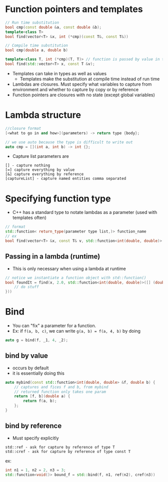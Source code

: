# Function pointers and templates
```c++
// Run time substitution
bool cmp(const double &a, const double &b);
template<class T>
bool find(vector<T> &x, int (*cmp)(const T&, const T&))

// Compile time substitution
bool cmp(double a, double b)

template<class T, int (*cmp)(T, T)> // function is passed by value in template
bool find(std::vector<T> x, const T &v);
```


- Templates can take in types as well as values
	- Templates make the substitution at compile time instead of run time
- Lambdas are closures. Must specify what variables to capture from environment and whether to capture by copy or by reference
- Function pointers are closures with no state (except global variables)

# Lambda structure

```c++
//closure format
[<what to go in and how>](parameters) -> return type {body};

// we use auto because the type is difficult to write out
auto cmp = [](int a, int b) -> int {};
```
- Capture list parameters are 
```
[] - capture nothing
[=] capture everything by value
[&] capture everything by reference
[captureList] - capture named entities comma separated
```

# Specifying function type
- C++ has a standard type to notate lambdas as a parameter (used with templates often)
```c++
// format
std::function< return_type(parameter type list,)> function_name
// ex
bool find(vector<T> &x, const T& v, std::function<int(double, double)> cmp)
```

## Passing in a lambda (runtime)
- This is only necessary when using a lambda at runtime
```c++
// notice we instantiate a function object with std::function()
bool foundIt = find(x, 2.0, std::function<int(double, double)>([] (double a, double b) -> bool{
	// do stuff
}))
```

# Bind
- You can "fix" a parameter for a function. 
- Ex: if `f(a, b, c)`, we can write `g(a, b) = f(a, 4, b)` by doing
```c++
auto g = bind(f, _1, 4, _2);
```

## bind by value
- occurs by default
- it is essentially doing this
```c++
auto mybind(const std::function<int(double, double> &f, double b) {
	// captures and fices f and b, from mybind
	// returned function only takes one param
	return [f, b](double a) {
		return f(a, b);
	};
}
```

## bind by reference
- Must specify explicitly
```
std::ref - ask for capture by reference of type T
std::cref - ask for capture by reference of type const T
```

ex:
```c++
int n1 = 1, n2 = 2, n3 = 3;
std::function<void()> bound_f = std::bind(f, n1, ref(n2), cref(n3))
```
